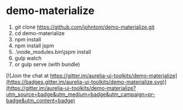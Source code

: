 # demo-materialize 
1. git clone https://github.com/johntom/demo-materialize.git
2. cd demo-materialize
3. npm install
4. npm install jspm
5. .\node_modules\.bin\jspm install
6. gulp watch
7. or gulp serve (with bundle)



[![Join the chat at https://gitter.im/aurelia-ui-toolkits/demo-materialize](https://badges.gitter.im/aurelia-ui-toolkits/demo-materialize.svg)](https://gitter.im/aurelia-ui-toolkits/demo-materialize?utm_source=badge&utm_medium=badge&utm_campaign=pr-badge&utm_content=badge)
